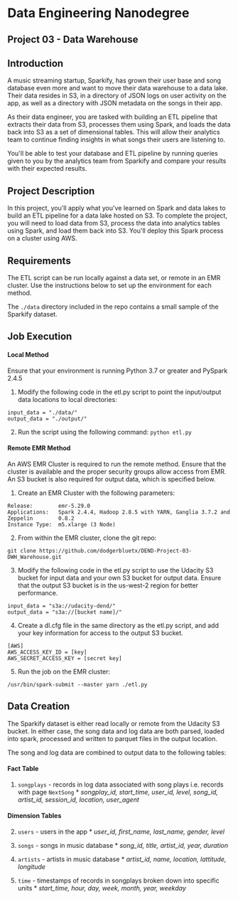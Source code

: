 # Data Engineering Nanodegree
## Project 03 - Data Warehouse

## Introduction

A music streaming startup, Sparkify, has grown their user base and song
database even more and want to move their data warehouse to a data lake. Their
data resides in S3, in a directory of JSON logs on user activity on the app, as
well as a directory with JSON metadata on the songs in their app.

As their data engineer, you are tasked with building an ETL pipeline that
extracts their data from S3, processes them using Spark, and loads the data
back into S3 as a set of dimensional tables. This will allow their analytics
team to continue finding insights in what songs their users are listening to.

You'll be able to test your database and ETL pipeline by running queries given
to you by the analytics team from Sparkify and compare your results with their
expected results.

## Project Description

In this project, you'll apply what you've learned on Spark and data lakes to
build an ETL pipeline for a data lake hosted on S3. To complete the project,
you will need to load data from S3, process the data into analytics tables
using Spark, and load them back into S3. You'll deploy this Spark process on a
cluster using AWS.

## Requirements

The ETL script can be run locally against a data set, or remote in an EMR
cluster. Use the instructions below to set up the environment for each method.

The `./data` directory included in the repo contains a small sample of the
Sparkify dataset.


## Job Execution

#### Local Method

Ensure that your environment is running Python 3.7 or greater and PySpark 2.4.5

1. Modify the following code in the etl.py script to point the input/output
data locations to local directories:

  ~~~~
  input_data = "./data/"
  output_data = "./output/"
  ~~~~

2. Run the script using the following command: `python etl.py`

#### Remote EMR Method

An AWS EMR Cluster is required to run the remote method.  Ensure that the
cluster is available and the proper security groups allow access from EMR.  An
S3 bucket is also required for output data, which is specified below.

1. Create an EMR Cluster with the following parameters:

  ~~~~
  Release:        emr-5.29.0
  Applications:   Spark 2.4.4, Hadoop 2.8.5 with YARN, Ganglia 3.7.2 and Zeppelin        0.8.2
  Instance Type:  m5.xlarge (3 Node)
  ~~~~

2. From within the EMR cluster, clone the git repo:

  ~~~~
  git clone https://github.com/dodgerbluetx/DEND-Project-03-DWH_Warehouse.git
  ~~~~

3. Modify the following code in the etl.py script to use the Udacity S3 bucket
for input data and your own S3 bucket for output data.  Ensure that the output
S3 bucket is in the us-west-2 region for better performance.

  ~~~~
  input_data = "s3a://udacity-dend/"
  output_data = "s3a://[bucket name]/"
  ~~~~

4. Create a dl.cfg file in the same directory as the etl.py script, and add
your key information for access to the output S3 bucket.

  ~~~~
  [AWS]
  AWS_ACCESS_KEY_ID = [key]
  AWS_SECRET_ACCESS_KEY = [secret key]
  ~~~~

5. Run the job on the EMR cluster:

  ~~~~
  /usr/bin/spark-submit --master yarn ./etl.py
  ~~~~

## Data Creation

The Sparkify dataset is either read locally or remote from the Udacity S3
bucket. In either case, the song data and log data are both parsed, loaded into
spark, processed and written to parquet files in the output location.

The song and log data are combined to output data to the following tables:

#### Fact Table

  1. `songplays` - records in log data associated with song plays i.e. records with page `NextSong`
    * _songplay_id, start_time, user_id, level, song_id, artist_id, session_id, location, user_agent_

#### Dimension Tables

  2. `users` - users in the app
    * _user_id, first_name, last_name, gender, level_


  3. `songs` - songs in music database
    * _song_id, title, artist_id, year, duration_


  4. `artists` - artists in music database
    * _artist_id, name, location, lattitude, longitude_


  5. `time` - timestamps of records in songplays broken down into specific units
    * _start_time, hour, day, week, month, year, weekday_

